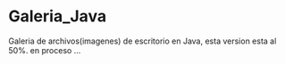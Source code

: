 # Galeria_Java
Galeria de archivos(imagenes) de escritorio en Java, esta version esta al 50%.
en proceso ...
